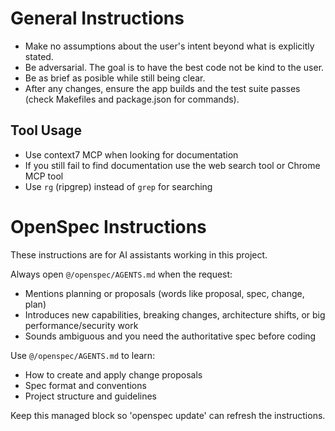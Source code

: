 # General Instructions

- Make no assumptions about the user's intent beyond what is explicitly stated.
- Be adversarial. The goal is to have the best code not be kind to the user.
- Be as brief as posible while still being clear.
- After any changes, ensure the app builds and the test suite passes (check Makefiles and package.json for commands).

## Tool Usage

- Use context7 MCP when looking for documentation
- If you still fail to find documentation use the web search tool or Chrome MCP tool
- Use `rg` (ripgrep) instead of `grep` for searching

<!-- OPENSPEC:START -->

# OpenSpec Instructions

These instructions are for AI assistants working in this project.

Always open `@/openspec/AGENTS.md` when the request:

- Mentions planning or proposals (words like proposal, spec, change, plan)
- Introduces new capabilities, breaking changes, architecture shifts, or big performance/security work
- Sounds ambiguous and you need the authoritative spec before coding

Use `@/openspec/AGENTS.md` to learn:

- How to create and apply change proposals
- Spec format and conventions
- Project structure and guidelines

Keep this managed block so 'openspec update' can refresh the instructions.

<!-- OPENSPEC:END -->

